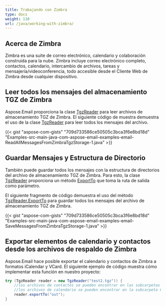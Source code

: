 ```yaml
---  
title: Trabajando con Zimbra  
type: docs  
weight: 110  
url: /java/working-with-zimbra/  
---  
```


## **Acerca de Zimbra**  
Zimbra es una suite de correo electrónico, calendario y colaboración construida para la nube. Zimbra incluye correo electrónico completo, contactos, calendario, intercambio de archivos, tareas y mensajería/videoconferencia, todo accesible desde el Cliente Web de Zimbra desde cualquier dispositivo.  
## **Leer todos los mensajes del almacenamiento TGZ de Zimbra**  
Aspose.Email proporciona la clase [TgzReader](https://apireference.aspose.com/email/java/com.aspose.email/TgzReader) para leer archivos de almacenamiento TGZ de Zimbra. El siguiente código de muestra demuestra el uso de la clase [TgzReader](https://apireference.aspose.com/email/java/com.aspose.email/TgzReader) para leer todos los mensajes del archivo.  

{{< gist "aspose-com-gists" "709d733586ce50505c3bca3f6e8bd18d" "Examples-src-main-java-com-aspose-email-examples-email-ReadAllMessagesFromZimbraTgzStorage-1.java" >}}  
## **Guardar Mensajes y Estructura de Directorio**  
También puede guardar todos los mensajes con la estructura de directorios del archivo de almacenamiento TGZ de Zimbra. Para esto, la clase [TgzReader](https://apireference.aspose.com/email/java/com.aspose.email/TgzReader) proporciona un método [ExportTo](https://apireference.aspose.com/email/java/com.aspose.email/TgzReader#exportTo\(java.lang.String\)) que toma la ruta de salida como parámetro.  

El siguiente fragmento de código demuestra el uso del método [TgzReader.ExportTo](https://apireference.aspose.com/email/java/com.aspose.email/TgzReader#exportTo\(java.lang.String\)) para guardar todos los mensajes del archivo de almacenamiento TGZ de Zimbra.  

{{< gist "aspose-com-gists" "709d733586ce50505c3bca3f6e8bd18d" "Examples-src-main-java-com-aspose-email-examples-email-SaveMessagesFromZimbraTgzStorage-1.java" >}}  

## **Exportar elementos de calendario y contactos desde los archivos de respaldo de Zimbra**  

Aspose.Email hace posible exportar el calendario y contactos de Zimbra a formatos iCalendar y VCard. El siguiente ejemplo de código muestra cómo implementar esta función en nuestro proyecto:  

```java  
try (TgzReader reader = new TgzReader("test2.tgz")) {  
    //los archivos de contactos se pueden encontrar en las subcarpetas Contactos y Contactos por Correo  
    //los archivos de calendario se pueden encontrar en la subcarpeta Calendario  
    reader.exportTo("out");  
}  
```  